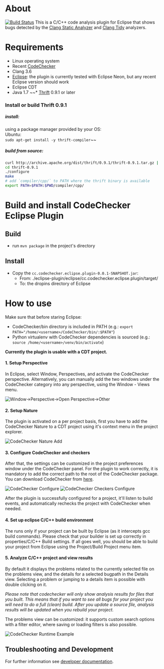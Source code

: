 # About

[![Build Status](https://travis-ci.org/Ericsson/CodeCheckerEclipsePlugin.svg?branch=master)](https://travis-ci.org/Ericsson/CodeCheckerEclipsePlugin)
This is a C/C++ code analysis plugin for Eclipse that shows bugs detected by the [Clang Static Analyzer](http://clang-analyzer.llvm.org/) and [Clang Tidy](http://clang.llvm.org/extra/clang-tidy/) analyzers.

# Requirements

* Linux operating system
* Recent [CodeChecker](https://github.com/Ericsson/codechecker)
* Clang 3.6
* [Eclipse](www.eclipse.org): the plugin is currently tested with Eclipse Neon, but any recent Eclipse version should work
* Eclipse CDT
* Java 1.7
~~* [Thrift](https://thrift.apache.org/) 0.9.1 or later

### Install or build Thrift 0.9.1
##### install:
using a package manager provided by your OS:  
Ubuntu:  
```sudo apt-get install -y thrift-compiler```~~

##### build from source:
~~~~~~~~.sh
curl http://archive.apache.org/dist/thrift/0.9.1/thrift-0.9.1.tar.gz | tar zx
cd thrift-0.9.1
./configure
make
# add `compiler/cpp/` to PATH where the thrift binary is available
export PATH=$PATH:$PWD/compiler/cpp/
~~~~~~~~



# Build and install CodeChecker Eclipse Plugin
## Build
* run `mvn package` in the project's directory

## Install
* Copy the `cc.codechecker.eclipse.plugin-0.0.1-SNAPSHOT.jar`:
    * From: ./eclipse-plugin/eclipse/cc.codechecker.eclipse.plugin/target/
    * To: the dropins directory of Eclipse

# How to use
Make sure that before staring Eclipse:

* CodeChecker/bin directory is included in PATH (e.g.: `export PATH="/home/<username>/CodeChecker/bin/:$PATH"`)
* Python virtualenv with CodeChecker dependencies is sourced (e.g.: `source /home/<username>/venv/bin/activate`)

__Currently the plugin is usable with a CDT project.__

#### 1. Setup Perspective
In Eclipse, select Window, Perspectives, and activate the CodeChecker perspective.
Alternatively, you can manually add the two windows under the CodeChecker category into any perspective, using the Window - Views menu.

![Window->Perspective->Open Perspective->Other](docs/allperspective.png)

#### 2. Setup Nature
The plugin is activated on a per project basis, first you have to add the CodeChecker Nature to a CDT project using it's context menu in the project explorer.

![CodeChecker Nature Add](docs/nature.png)

#### 3. Configure CodeChecker and checkers
After that, the settings can be customized in the project preferences window under the CodeChecker panel. For the plugin to work correctly, it is mandatory to add the correct path to the root of the CodeChecker package. You can download CodeChecker from [here](https://github.com/Ericsson/codechecker).

![CodeChecker Configure](docs/config.png)
![CodeChecker Checkers Configure](docs/checkershow.png)

After the plugin is successfully configured for a project, it'll listen to build events, and automatically rechecks the project with CodeChecker when needed.

#### 4. Set up eclipse C/C++ build environment

The runs only if your project can be built by Eclipse (as it intercepts gcc build commands).
Please check that your builder is set up correctly in properties/C/C++ Build settings.
If all goes well, you should be able to build your project from Eclipse using the Project/Build Project menu item.

#### 5. Analyze C/C++ project and view results
By default it displays the problems related to the currently selected file on the problems view, and the details for a selected bugpath in the Details view. Selecting a problem or jumping to a details item is possible with double clicking on it.

*Please note that codechecker will only show analysis results for files that you built. This means that if you want to see all bugs for your project you will need to do a full (clean) build. After you update a source file, analysis results will be updated when you rebuild your project.*

The problems view can be customized: it supports custom search options with a filter editor, where saving or loading filters is also possible.

![CodeChecker Runtime Example](docs/example.png)

## Troubleshooting and Development

For further information see [developer documentation](docs/developer.md).
